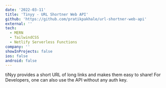 ```yaml
---
date: '2022-03-11'
title: 'Tinyy - URL Shortner Web API'
github: 'https://github.com/pratikpakhale/url-shortner-web-api'
external: ''
tech:
  - MERN
  - TailwindCSS
  - Netlify Serverless Functions
company: ''
showInProjects: false
ios: false
android: false
---
```


tiNyy provides a short URL of long links and makes them easy to share!
For Developers, one can also use the API without any auth key. 
